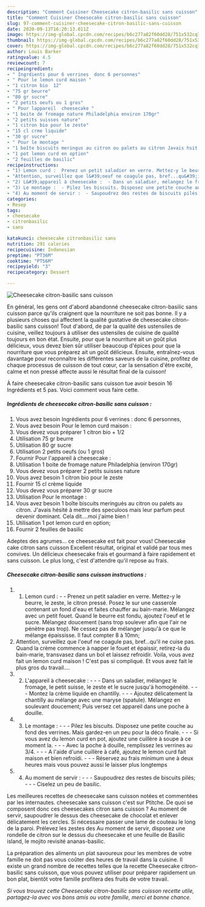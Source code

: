 ```yaml
---
description: "Comment Cuisiner Cheesecake citron-basilic sans cuisson"
title: "Comment Cuisiner Cheesecake citron-basilic sans cuisson"
slug: 97-comment-cuisiner-cheesecake-citron-basilic-sans-cuisson
date: 2020-09-13T16:20:13.011Z
image: https://img-global.cpcdn.com/recipes/b6c277a82f60dd28/751x532cq70/cheesecake-citron-basilic-sans-cuisson-photo-principale-de-la-recette.jpg
thumbnail: https://img-global.cpcdn.com/recipes/b6c277a82f60dd28/751x532cq70/cheesecake-citron-basilic-sans-cuisson-photo-principale-de-la-recette.jpg
cover: https://img-global.cpcdn.com/recipes/b6c277a82f60dd28/751x532cq70/cheesecake-citron-basilic-sans-cuisson-photo-principale-de-la-recette.jpg
author: Louis Barker
ratingvalue: 4.5
reviewcount: 7
recipeingredient:
- " Ingrdients pour 6 verrines  donc 6 personnes"
- " Pour le lemon curd maison "
- "1 citron bio  12"
- "75 gr beurre"
- "80 gr sucre"
- "2 petits oeufs ou 1 gros"
- " Pour lappareil  cheesecake "
- "1 boite de fromage nature Philadelphia environ 170gr"
- "2 petits suisses nature"
- "1 citron bio pour le zeste"
- "15 cl crme liquide"
- "30 gr sucre"
- " Pour le montage "
- "1 boîte biscuits meringus au citron ou palets au citron Javais hsit  mettre des speculoos mais leur parfum peut devenir dominant Cela ditmoi jaime bien "
- "1 pot lemon curd en option"
- "2 feuilles de basilic"
recipeinstructions:
- "1) Lemon curd :  Prenez un petit saladier en verre. Mettez-y le beurre, le zeste, le citron pressé. Posez le sur une casserole contenant un fond d&#39;eau et faites chauffer au bain-marie. Mélangez avec un petit fouet. Quand le beurre est fondu, ajoutez l&#39;oeuf et le sucre. Mélangez doucement (sans trop soulever afin que l&#39;air ne pénètre pas trop). Ne cessez pas de mélanger jusqu&#39;à ce que le mélange épaississe. Il faut compter 8 à 10mn;"
- "Attention, surveillez que l&#39;oeuf ne coagule pas, bref...qu&#39;il ne cuise pas. Quand la crème commence à napper le fouet et épaissir, retirez-la du bain-marie, transvasez dans un bol et laissez refroidir. Voila, vous avez fait un lemon curd maison ! C&#39;est pas si compliqué. Et vous avez fait le plus gros du travail...."
- "2) L&#39;appareil à cheesecake :  - Dans un saladier, mélangez le fromage, le petit suisse, le zeste et le sucre jusqu&#39;à homogénéité.  - Montez la crème liquide en chantilly.  - Ajoutez délicatement la chantilly au mélange avec une maryse (spatule). Mélangez en soulevant doucement; Puis versez cet appareil dans une poche à douille."
- "3) Le montage :  - Pilez les biscuits. Disposez une petite couche au fond des verrines. Mais gardez-en un peu pour la déco finale.  - Si vous avez du lemon curd en pot, ajoutez une cuillère à soupe à ce moment la.  - Avec la poche à douille, remplissez les verrines au 3/4.  - A l&#39;aide d&#39;une cuillère à café, ajoutez le lemon curd fait maison et bien refroidi.  - Réservez au frais minimum une à deux heures mais vous pouvez aussi le laisser plus longtemps"
- "4) Au moment de servir :  - Saupoudrez des restes de biscuits pilés;  - Ciselez un peu de basilic."
categories:
- Resep
tags:
- cheesecake
- citronbasilic
- sans

katakunci: cheesecake citronbasilic sans 
nutrition: 291 calories
recipecuisine: Indonesian
preptime: "PT36M"
cooktime: "PT56M"
recipeyield: "3"
recipecategory: Dessert

---
```



![Cheesecake citron-basilic sans cuisson](https://img-global.cpcdn.com/recipes/b6c277a82f60dd28/751x532cq70/cheesecake-citron-basilic-sans-cuisson-photo-principale-de-la-recette.jpg)

En général, les gens ont d'abord abandonné cheesecake citron-basilic sans cuisson parce qu'ils craignent que la nourriture ne soit pas bonne. Il y a plusieurs choses qui affectent la qualité gustative de cheesecake citron-basilic sans cuisson! Tout d'abord, de par la qualité des ustensiles de cuisine, veillez toujours à utiliser des ustensiles de cuisine de qualité toujours en bon état. Ensuite, pour que la nourriture ait un goût plus délicieux, vous devez bien sûr utiliser beaucoup d'épices pour que la nourriture que vous préparez ait un goût délicieux. Ensuite, entraînez-vous davantage pour reconnaître les différentes saveurs de la cuisine, profitez de chaque processus de cuisson de tout cœur, car la sensation d'être excité, calme et non pressé affecte aussi le résultat final de la cuisson!

<!--inarticleads1-->

À faire cheesecake citron-basilic sans cuisson tue avoir besoin 16 Ingrédients et 5 pas. Voici comment vous faire cette.

##### Ingrédients de cheesecake citron-basilic sans cuisson :

1. Vous avez besoin  Ingrédients pour 6 verrines : donc 6 personnes,
1. Vous avez besoin  Pour le lemon curd maison :
1. Vous devez vous préparer 1 citron bio + 1/2
1. Utilisation 75 gr beurre
1. Utilisation 80 gr sucre
1. Utilisation 2 petits oeufs (ou 1 gros)
1. Fournir  Pour l&#39;appareil à cheesecake :
1. Utilisation 1 boite de fromage nature Philadelphia (environ 170gr)
1. Vous devez vous préparer 2 petits suisses nature
1. Vous avez besoin 1 citron bio pour le zeste
1. Fournir 15 cl crème liquide
1. Vous devez vous préparer 30 gr sucre
1. Utilisation  Pour le montage :
1. Vous avez besoin 1 boîte biscuits meringués au citron ou palets au citron. J&#39;avais hésité à mettre des speculoos mais leur parfum peut devenir dominant. Cela dit....moi j&#39;aime bien !
1. Utilisation 1 pot lemon curd en option;
1. Fournir 2 feuilles de basilic


Adeptes des agrumes… ce cheesecake est fait pour vous! Cheesecake cake citron sans cuisson Excellent résultat, original et validé par tous mes convives. Un délicieux cheesecake frais et gourmand à faire rapidement et sans cuisson. Le plus long, c&#39;est d&#39;attendre qu&#39;il repose au frais. 

<!--inarticleads2-->

##### Cheesecake citron-basilic sans cuisson instructions :

1. 1) Lemon curd : -  - Prenez un petit saladier en verre. Mettez-y le beurre, le zeste, le citron pressé. Posez le sur une casserole contenant un fond d&#39;eau et faites chauffer au bain-marie. Mélangez avec un petit fouet. Quand le beurre est fondu, ajoutez l&#39;oeuf et le sucre. Mélangez doucement (sans trop soulever afin que l&#39;air ne pénètre pas trop). Ne cessez pas de mélanger jusqu&#39;à ce que le mélange épaississe. Il faut compter 8 à 10mn;
1. Attention, surveillez que l&#39;oeuf ne coagule pas, bref...qu&#39;il ne cuise pas. Quand la crème commence à napper le fouet et épaissir, retirez-la du bain-marie, transvasez dans un bol et laissez refroidir. Voila, vous avez fait un lemon curd maison ! C&#39;est pas si compliqué. Et vous avez fait le plus gros du travail....
1. 2) L&#39;appareil à cheesecake : -  - - Dans un saladier, mélangez le fromage, le petit suisse, le zeste et le sucre jusqu&#39;à homogénéité. -  - - Montez la crème liquide en chantilly. -  - - Ajoutez délicatement la chantilly au mélange avec une maryse (spatule). Mélangez en soulevant doucement; Puis versez cet appareil dans une poche à douille.
1. 3) Le montage : -  - - Pilez les biscuits. Disposez une petite couche au fond des verrines. Mais gardez-en un peu pour la déco finale. -  - - Si vous avez du lemon curd en pot, ajoutez une cuillère à soupe à ce moment la. -  - - Avec la poche à douille, remplissez les verrines au 3/4. -  - - A l&#39;aide d&#39;une cuillère à café, ajoutez le lemon curd fait maison et bien refroidi. -  - - Réservez au frais minimum une à deux heures mais vous pouvez aussi le laisser plus longtemps
1. 4) Au moment de servir : -  - - Saupoudrez des restes de biscuits pilés; -  - - Ciselez un peu de basilic.


Les meilleures recettes de cheesecake sans cuisson notées et commentées par les internautes. cheesecake sans cuisson c&#39;est sur Ptitche. De quoi se composent donc ces cheesecakes citron sans cuisson ? Au moment de servir, saupoudrer le dessus des cheesecake de chocolat et enlever délicatement les cercles. Si nécessaire passer une lame de couteau le long de la paroi. Prélevez les zestes des Au moment de servir, disposez une rondelle de citron sur le dessus du cheesecake et une feuille de Basilic island, le mojito revisité ananas-basilic. 

<!--inarticleads1-->

<p>
La préparation des aliments un plat savoureux pour les membres de votre famille ne doit pas vous coûter des heures de travail dans la cuisine. Il existe un grand nombre de recettes telles que la recette Cheesecake citron-basilic sans cuisson, que vous pouvez utiliser pour préparer rapidement un bon plat, bientôt votre famille profitera des fruits de votre travail.
</p>

<p>
<i>Si vous trouvez cette Cheesecake citron-basilic sans cuisson recette utile, partagez-la avec vos bons amis ou votre famille, merci et bonne chance.</i>
</p>
